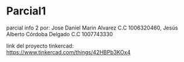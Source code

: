 # Parcial1
parcial info 2 por: Jose Daniel Marin Alvarez C.C 1006320460, Jesús Alberto Córdoba Delgado C.C 1007743330 


link del proyecto tinkercad: https://www.tinkercad.com/things/42HBPb3KOx4



